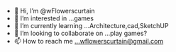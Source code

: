 - 👋 Hi, I’m @wFlowerscurtain
- 👀 I’m interested in ...games
- 🌱 I’m currently learning ...Architecture,cad,SketchUP
- 💞️ I’m looking to collaborate on ...play games?
- 📫 How to reach me ...wflowerscurtain@gmail.com

<!---
wFlowerscurtain/wFlowerscurtain is a ✨ special ✨ repository because its `README.md` (this file) appears on your GitHub profile.
You can click the Preview link to take a look at your changes.
--->
